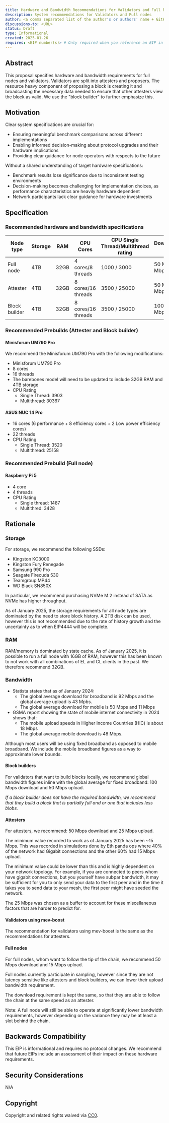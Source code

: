 ```yaml
---
title: Hardware and Bandwidth Recommendations for Validators and Full Nodes
description: System recommendations for Validators and Full nodes
author: <a comma separated list of the author's or authors' name + GitHub username (in parenthesis), or name and email (in angle brackets).  Example, FirstName LastName (@GitHubUsername), FirstName LastName <foo@bar.com>, FirstName (@GitHubUsername) and GitHubUsername (@GitHubUsername)>
discussions-to: <URL>
status: Draft
type: Informational
created: 2025-01-26
requires: <EIP number(s)> # Only required when you reference an EIP in the `Specification` section. Otherwise, remove this field.
---
```


## Abstract

This proposal specifies hardware and bandwidth requirements for full nodes and validators. Validators are split into attesters and proposers. The resource heavy component of proposing a block is creating it and broadcasting the necessary data needed to ensure that other attesters view the block as valid. We use the "block builder" to further emphasize this.

## Motivation

Clear system specifications are crucial for:

- Ensuring meaningful benchmark comparisons across different implementations
- Enabling informed decision-making about protocol upgrades and their hardware implications
- Providing clear guidance for node operators with respects to the future

Without a shared understanding of target hardware specifications:

- Benchmark results lose significance due to inconsistent testing environments
- Decision-making becomes challenging for implementation choices, as performance characteristics are heavily hardware dependent
- Network participants lack clear guidance for hardware investments

## Specification

### Recommended hardware and bandwidth specifications

| Node type | Storage | RAM | CPU Cores | CPU Single Thread/Multithread rating | Download/Upload speed |
| -------- | -------- | -------- | --------| -------- |--------|
| Full node     | 4TB     | 32GB    | 4 cores/8 threads  | 1000 / 3000 | 50 Mbps / 15 Mbps |
| Attester      | 4TB     | 32GB    | 8 cores/16 threads | 3500 / 25000 | 50 Mbps / 25 Mbps |
| Block builder | 4TB     | 32GB    | 8 cores/16 threads | 3500 / 25000 |  100 Mbps / 50 Mbps |

### Recommended Prebuilds (Attester and Block builder)

#### Minisforum UM790 Pro

We recommend the Minisforum UM790 Pro with the following modifications:

- Minisforum UM790 Pro
- 8 cores
- 16 threads
- The barebones model will need to be updated to include 32GB RAM and 4TB storage
- CPU Rating
  - Single Thread: 3903
  - Multithread: 30367

#### ASUS NUC 14 Pro

- 16 cores (6 performance + 8 efficiency cores + 2 Low power efficiency cores)
- 22 threads
- CPU Rating
  - Single Thread: 3520
  - Multithread: 25158

### Recommended Prebuild (Full node)

#### Raspberry Pi 5

- 4 core
- 4 threads
- CPU Rating
  - Single thread: 1487
  - Multithred: 3428

## Rationale

### Storage

For storage, we recommend the following SSDs:

- Kingston KC3000
- Kingston Fury Renegade
- Samsung 990 Pro
- Seagate Firecuda 530
- Teamgroup MP44
- WD Black SN850X

In particular, we recommend purchasing NVMe M.2 instead of SATA as NVMe has higher throughput.

As of January 2025, the storage requirements for all node types are dominated by the need to store block history.
A 2TB disk can be used, however this is not recommended due to the rate of history growth and the uncertainty as to when EIP4444 will be complete.

### RAM

RAM/memory is dominated by state cache. As of January 2025, it is possible to run a full node with 16GB of RAM, however this has been known to not work with all combinations of EL and CL clients in the past. We therefore recommend 32GB.

### Bandwidth

- Statista states that as of January 2024:
  - The global average download for broadband is 92 Mbps and the global average upload is 43 Mpbs.
  - The global average download for mobile is 50 Mbps and 11 Mbps
- GSMA report showing the state of mobile internet connectivity in 2024 shows that:
  - The mobile upload speeds in Higher Income Countries (HIC) is about 18 Mbps
  - The global average mobile download is 48 Mbps.

Although most users will be using fixed broadband as opposed to mobile broadband. We include the mobile broadband figures as a way to approximate lower bounds.

#### Block builders

For validators that want to build blocks locally, we recommend global bandwidth figures inline with the global average for fixed broadband: 100 Mbps download and 50 Mbps upload.

*If a block builder does not have the required bandwidth, we recommend that they build a block that is partially full and or one that includes less blobs.*

#### Attesters

For attesters, we recommend: 50 Mbps download and 25 Mbps upload.

The minimum value recorded to work as of January 2025 has been ~15 Mbps. This was recorded in simulations done by Eth panda ops where 40% of the network had Gigabit connections and the other 60% had 15 Mbps upload.

The minimum value could be lower than this and is highly dependent on your network topology.
For example, if you are connected to peers whom have gigabit connections, but you yourself have subpar bandwidth, it may be sufficient for you to only send your data to the first peer and in the time it takes you to send data to your mesh, the first peer might have seeded the network.

The 25 Mbps was chosen as a buffer to account for these miscellaneous factors that are harder to predict for.

#### Validators using mev-boost

The recommendation for validators using mev-boost is the same as the recommendations for attesters.

#### Full nodes

For full nodes, whom want to follow the tip of the chain, we recommend 50 Mbps download and 15 Mbps upload.

Full nodes currently participate in sampling, however since they are not latency sensitive like attesters and block builders, we can lower their upload bandwidth requirement.

The download requirement is kept the same, so that they are able to follow the chain at the same speed as an attester.

Note: A full node will still be able to operate at significantly lower bandwidth requirements, however depending on the variance they may be at least a slot behind the chain.

## Backwards Compatibility

This EIP is informational and requires no protocol changes. We recommend that future EIPs include an assessment of their impact on these hardware requirements.

## Security Considerations

N/A

## Copyright

Copyright and related rights waived via [CC0](../LICENSE.md).
